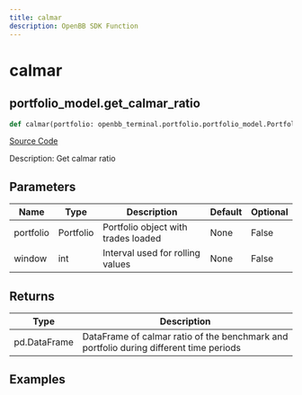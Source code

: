 ```yaml
---
title: calmar
description: OpenBB SDK Function
---
```

# calmar

## portfolio_model.get_calmar_ratio

```python
def calmar(portfolio: openbb_terminal.portfolio.portfolio_model.PortfolioModel, window: int) -> None:
```
[Source Code](https://github.com/OpenBB-finance/OpenBBTerminal/tree/main/openbb_terminal/portfolio/portfolio_model.py#L1256)

Description: Get calmar ratio

## Parameters

| Name | Type | Description | Default | Optional |
| ---- | ---- | ----------- | ------- | -------- |
| portfolio | Portfolio | Portfolio object with trades loaded | None | False |
| window | int | Interval used for rolling values | None | False |

## Returns

| Type | Description |
| ---- | ----------- |
| pd.DataFrame | DataFrame of calmar ratio of the benchmark and portfolio during different time periods |

## Examples

